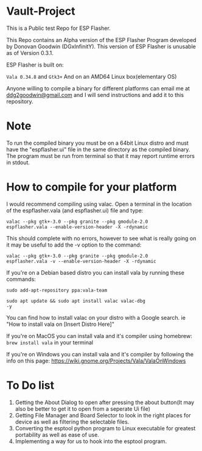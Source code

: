 # Vault-Project
This is a Public test Repo for ESP Flasher.

This Repo contains an Alpha version of the ESP Flasher Program developed by Donovan Goodwin (DGxInfinitY).
This version of ESP Flasher is unusable as of Version 0.3.1.

ESP Flasher is built on:

<code>Vala 0.34.8</code> and <code>Gtk3+</code> And on an AMD64 Linux box(elementary OS)

Anyone willing to compile a binary for different platforms can email me at ddg2goodwin@gmail.com and I will send instructions
and add it to this repository.

# Note
To run the compiled binary you must be on a 64bit Linux distro and must have the "espflasher.ui" file in the same
directory as the compiled binary. The program must be run from terminal so that it may report runtime errors in stdout.

# How to compile for your platform
I would recommend compiling using valac. Open a terminal in the location of the espflasher.vala (and espflasher.ui) file and type:

<code>valac --pkg gtk+-3.0 --pkg granite --pkg gmodule-2.0 espflasher.vala --enable-version-header -X -rdynamic</code>

This should complete with no errors, however to see what is really going on it may be useful to add the -v option to
the command:

<code>valac --pkg gtk+-3.0 --pkg granite --pkg gmodule-2.0 espflasher.vala -v --enable-version-header -X -rdynamic</code>

If you're on a Debian based distro you can install vala by running these commands:

<code>sudo add-apt-repository ppa:vala-team</code>

<code>sudo apt update && sudo apt install valac valac-dbg -y</code>

You can find how to install valac on your distro with a Google search. ie "How to install vala on [Insert Distro Here]"

If you're on MacOS you can install vala and it's compiler using homebrew: <code>brew install vala</code> in your terminal

If you're on Windows you can install vala and it's compiler by following the info on this page:
https://wiki.gnome.org/Projects/Vala/ValaOnWindows

# To Do list
1. Getting the About Dialog to open after pressing the about button(It may also be better to get it to open from a seperate Ui file)
2. Getting File Manager and Board Selector to look in the right places for device as well as filtering the selectable files.
3. Converting the esptool python program to Linux executable for greatest portability as well as ease of use.
4. Implementing a way for us to hook into the esptool program.

